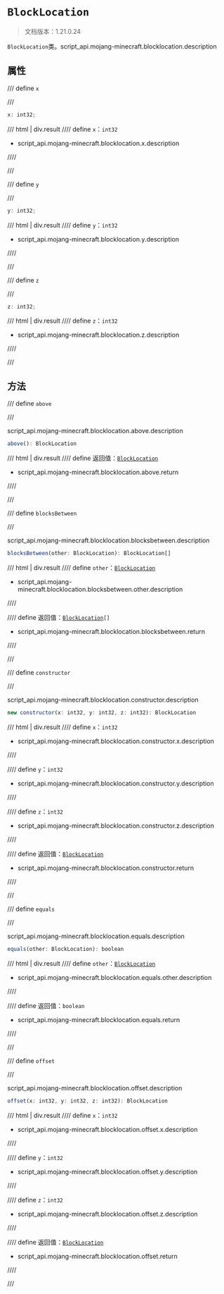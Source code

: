 # `BlockLocation`

> 文档版本：1.21.0.24

`BlockLocation`类。script_api.mojang-minecraft.blocklocation.description

## 属性

/// define
`x`


///

```js
x: int32;
```

/// html | div.result
//// define
`x`：`int32`

- script_api.mojang-minecraft.blocklocation.x.description


////

///


/// define
`y`


///

```js
y: int32;
```

/// html | div.result
//// define
`y`：`int32`

- script_api.mojang-minecraft.blocklocation.y.description


////

///


/// define
`z`


///

```js
z: int32;
```

/// html | div.result
//// define
`z`：`int32`

- script_api.mojang-minecraft.blocklocation.z.description


////

///


## 方法

/// define
`above`


///

script_api.mojang-minecraft.blocklocation.above.description

```js
above(): BlockLocation
```

/// html | div.result
//// define
返回值：[`BlockLocation`](./blocklocation.md)

- script_api.mojang-minecraft.blocklocation.above.return


////

///


/// define
`blocksBetween`


///

script_api.mojang-minecraft.blocklocation.blocksbetween.description

```js
blocksBetween(other: BlockLocation): BlockLocation[]
```

/// html | div.result
//// define
`other`：[`BlockLocation`](./blocklocation.md)

- script_api.mojang-minecraft.blocklocation.blocksbetween.other.description


////

//// define
返回值：<code><a href="../blocklocation/">BlockLocation</a>[]</code>

- script_api.mojang-minecraft.blocklocation.blocksbetween.return


////

///


/// define
`constructor`


///

script_api.mojang-minecraft.blocklocation.constructor.description

```js
new constructor(x: int32, y: int32, z: int32): BlockLocation
```

/// html | div.result
//// define
`x`：`int32`

- script_api.mojang-minecraft.blocklocation.constructor.x.description


////

//// define
`y`：`int32`

- script_api.mojang-minecraft.blocklocation.constructor.y.description


////

//// define
`z`：`int32`

- script_api.mojang-minecraft.blocklocation.constructor.z.description


////

//// define
返回值：[`BlockLocation`](./blocklocation.md)

- script_api.mojang-minecraft.blocklocation.constructor.return


////

///


/// define
`equals`


///

script_api.mojang-minecraft.blocklocation.equals.description

```js
equals(other: BlockLocation): boolean
```

/// html | div.result
//// define
`other`：[`BlockLocation`](./blocklocation.md)

- script_api.mojang-minecraft.blocklocation.equals.other.description


////

//// define
返回值：`boolean`

- script_api.mojang-minecraft.blocklocation.equals.return


////

///


/// define
`offset`


///

script_api.mojang-minecraft.blocklocation.offset.description

```js
offset(x: int32, y: int32, z: int32): BlockLocation
```

/// html | div.result
//// define
`x`：`int32`

- script_api.mojang-minecraft.blocklocation.offset.x.description


////

//// define
`y`：`int32`

- script_api.mojang-minecraft.blocklocation.offset.y.description


////

//// define
`z`：`int32`

- script_api.mojang-minecraft.blocklocation.offset.z.description


////

//// define
返回值：[`BlockLocation`](./blocklocation.md)

- script_api.mojang-minecraft.blocklocation.offset.return


////

///

